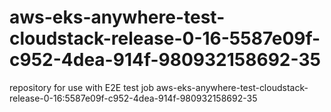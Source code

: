 # aws-eks-anywhere-test-cloudstack-release-0-16-5587e09f-c952-4dea-914f-980932158692-35
repository for use with E2E test job aws-eks-anywhere-test-cloudstack-release-0-16:5587e09f-c952-4dea-914f-980932158692-35
